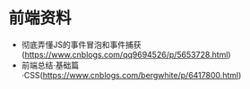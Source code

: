 # 前端资料
- 彻底弄懂JS的事件冒泡和事件捕获(https://www.cnblogs.com/qq9694526/p/5653728.html)
- 前端总结·基础篇·CSS(https://www.cnblogs.com/bergwhite/p/6417800.html)
